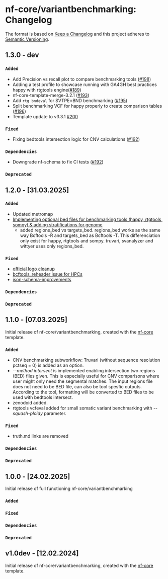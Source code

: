 # nf-core/variantbenchmarking: Changelog

The format is based on [Keep a Changelog](https://keepachangelog.com/en/1.0.0/)
and this project adheres to [Semantic Versioning](https://semver.org/spec/v2.0.0.html).

## 1.3.0 - dev

### `Added`

- Add Precision vs recall plot to compare benchmarking tools ([#198](https://github.com/nf-core/variantbenchmarking/pull/198))
- Adding a test profile to showcase running with GA4GH best practices happy with rtgtools engine([#189](https://github.com/nf-core/variantbenchmarking/pull/189))
- nf-core-template-merge-3.2.1 ([#193](https://github.com/nf-core/variantbenchmarking/pull/193))
- Add `rtg bndeval` for SVTPE=BND benchmarking ([#195](https://github.com/nf-core/variantbenchmarking/pull/195))
- Split benchmarking VCF for happy properly to create comparison tables ([#196](https://github.com/nf-core/variantbenchmarking/pull/196))
- Template update to v3.3.1 [#200](https://github.com/nf-core/variantbenchmarking/pull/200)

### `Fixed`

- Fixing bedtools intersection logic for CNV calculations ([#192](https://github.com/nf-core/variantbenchmarking/pull/192))

### `Dependencies`

- Downgrade nf-schema to fix CI tests ([#192](https://github.com/nf-core/variantbenchmarking/pull/192))

### `Deprecated`

## 1.2.0 - [31.03.2025]

### `Added`

- Updated metromap
- [Implementing optional bed files for benchmarking tools (happy, rtgtools, sompy) & adding stratifications for genome](https://github.com/nf-core/variantbenchmarking/pull/167)
  - added regions_bed vs targets_bed. regions_bed works as the same way Bcftools -R and targets_bed as Bcftools -T. This differenciation only exist for happy, rtgtools and sompy. truvari, svanalyzer and wittyer uses only regions_bed.

### `Fixed`

- [official logo cleanup](https://github.com/nf-core/variantbenchmarking/pull/171)
- [bcftools_reheader issue for HPCs](https://github.com/nf-core/variantbenchmarking/pull/170)
- [json-schema-improvements](https://github.com/nf-core/variantbenchmarking/pull/168)

### `Dependencies`

### `Deprecated`

## 1.1.0 - [07.03.2025]

Initial release of nf-core/variantbenchmarking, created with the [nf-core](https://nf-co.re/) template.

### `Added`

- CNV benchmarking subworkflow: Truvari (without sequence resolution pctseq = 0) is added as an option.
- _--method intersect_ is implemented enabling intersection two regions (BED) files given. This is especially useful for CNV comparisons where user might only need the segmental matches. The input regions file does not need to be BED file, can also be tool spesfic outputs. According to the tool, formatting will be converted to BED files to be used with bedtools intersect.
- zenodoid added.
- rtgtools vcfeval added for small somatic variant benchmarking with _--squash-ploidy_ parameter.

### `Fixed`

- truth.md links are removed

### `Dependencies`

### `Deprecated`

## 1.0.0 - [24.02.2025]

Initial release of full functioning nf-core/variantbenchmarking

### `Added`

### `Fixed`

### `Dependencies`

### `Deprecated`

## v1.0dev - [12.02.2024]

Initial release of nf-core/variantbenchmarking, created with the [nf-core](https://nf-co.re/) template.
